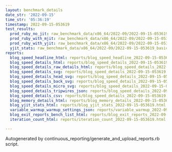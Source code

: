 ```yaml
---
layout: benchmark_details
date_str: '2022-09-15'
time_str: '05:36:19'
timestamp: 2022-09-15-053619
test_results:
  prod_ruby_no_jit: raw_benchmark_data/x86_64/2022-09/2022-09-15-053619_basic_benchmark_prod_ruby_no_jit.json
  prod_ruby_with_mjit: raw_benchmark_data/x86_64/2022-09/2022-09-15-053619_basic_benchmark_prod_ruby_with_mjit.json
  prod_ruby_with_yjit: raw_benchmark_data/x86_64/2022-09/2022-09-15-053619_basic_benchmark_prod_ruby_with_yjit.json
  yjit_stats: raw_benchmark_data/x86_64/2022-09/2022-09-15-053619_basic_benchmark_yjit_stats.json
reports:
  blog_speed_headline_html: reports/blog_speed_headline_2022-09-15-053619.html
  blog_speed_details_html: reports/blog_speed_details_2022-09-15-053619.html
  blog_speed_details_raw_details_html: reports/blog_speed_details_2022-09-15-053619.raw_details.html
  blog_speed_details_svg: reports/blog_speed_details_2022-09-15-053619.svg
  blog_speed_details_head_svg: reports/blog_speed_details_2022-09-15-053619.head.svg
  blog_speed_details_back_svg: reports/blog_speed_details_2022-09-15-053619.back.svg
  blog_speed_details_micro_svg: reports/blog_speed_details_2022-09-15-053619.micro.svg
  blog_speed_details_tripwires_json: reports/blog_speed_details_2022-09-15-053619.tripwires.json
  blog_speed_details_csv: reports/blog_speed_details_2022-09-15-053619.csv
  blog_memory_details_html: reports/blog_memory_details_2022-09-15-053619.html
  blog_yjit_stats_html: reports/blog_yjit_stats_2022-09-15-053619.html
  variable_warmup_warmup_settings_json: reports/variable_warmup_2022-09-15-053619.warmup_settings.json
  blog_exit_reports_bench_list_html: reports/blog_exit_reports_2022-09-15-053619.bench_list.html
  iteration_count_html: reports/iteration_count_2022-09-15-053619.html

---
```

Autogenerated by continuous_reporting/generate_and_upload_reports.rb script.
